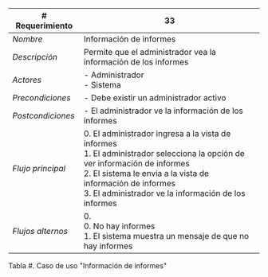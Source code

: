|# Requerimiento|33 |
|-|-|
| *Nombre*|Información de informes
| *Descripción*| Permite que el administrador vea la información de los informes |
|*Actores*| - Administrador<br> - Sistema
|*Precondiciones*| - Debe existir un administrador activo
|*Postcondiciones*| - El administrador ve la información de los informes
|*Flujo principal*|0.  El administrador ingresa a la vista de informes<br>1.  El administrador selecciona la opción de ver información de informes<br>2.  El sistema le envia a la vista de información de informes<br>3.  El administrador ve la información de los informes
|*Flujos alternos*|0. <br> 0. No hay informes<br>1. El sistema muestra un mensaje de que no hay informes

Tabla #. Caso de uso "Información de informes"
